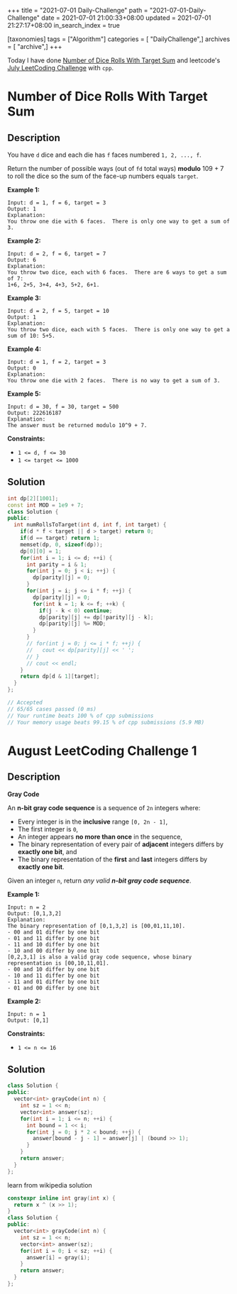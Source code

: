 +++
title = "2021-07-01 Daily-Challenge"
path = "2021-07-01-Daily-Challenge"
date = 2021-07-01 21:00:33+08:00
updated = 2021-07-01 21:27:17+08:00
in_search_index = true

[taxonomies]
tags = ["Algorithm"]
categories = [ "DailyChallenge",]
archives = [ "archive",]
+++

Today I have done [Number of Dice Rolls With Target Sum](https://leetcode.com/problems/number-of-dice-rolls-with-target-sum/description/) and leetcode's [July LeetCoding Challenge](https://leetcode.com/explore/challenge/card/july-leetcoding-challenge-2021/608/week-1-july-1st-july-7th/3799/) with `cpp`.

<!-- more -->

# Number of Dice Rolls With Target Sum

## Description

You have `d` dice and each die has `f` faces numbered `1, 2, ..., f`.

Return the number of possible ways (out of `fd` total ways) **modulo** 109 + 7 to roll the dice so the sum of the face-up numbers equals `target`.

 

**Example 1:**

```
Input: d = 1, f = 6, target = 3
Output: 1
Explanation: 
You throw one die with 6 faces.  There is only one way to get a sum of 3.
```

**Example 2:**

```
Input: d = 2, f = 6, target = 7
Output: 6
Explanation: 
You throw two dice, each with 6 faces.  There are 6 ways to get a sum of 7:
1+6, 2+5, 3+4, 4+3, 5+2, 6+1.
```

**Example 3:**

```
Input: d = 2, f = 5, target = 10
Output: 1
Explanation: 
You throw two dice, each with 5 faces.  There is only one way to get a sum of 10: 5+5.
```

**Example 4:**

```
Input: d = 1, f = 2, target = 3
Output: 0
Explanation: 
You throw one die with 2 faces.  There is no way to get a sum of 3.
```

**Example 5:**

```
Input: d = 30, f = 30, target = 500
Output: 222616187
Explanation: 
The answer must be returned modulo 10^9 + 7.
```

 

**Constraints:**

- `1 <= d, f <= 30`
- `1 <= target <= 1000`

## Solution

``` cpp
int dp[2][1001];
const int MOD = 1e9 + 7;
class Solution {
public:
  int numRollsToTarget(int d, int f, int target) {
    if(d * f < target || d > target) return 0;
    if(d == target) return 1;
    memset(dp, 0, sizeof(dp));
    dp[0][0] = 1;
    for(int i = 1; i <= d; ++i) {
      int parity = i & 1;
      for(int j = 0; j < i; ++j) {
        dp[parity][j] = 0;
      }
      for(int j = i; j <= i * f; ++j) {
        dp[parity][j] = 0;
        for(int k = 1; k <= f; ++k) {
          if(j - k < 0) continue;
          dp[parity][j] += dp[!parity][j - k];
          dp[parity][j] %= MOD;
        }
      }
      // for(int j = 0; j <= i * f; ++j) {
      //   cout << dp[parity][j] << ' ';
      // }
      // cout << endl;
    }
    return dp[d & 1][target];
  }
};

// Accepted
// 65/65 cases passed (0 ms)
// Your runtime beats 100 % of cpp submissions
// Your memory usage beats 99.15 % of cpp submissions (5.9 MB)
```

# August LeetCoding Challenge 1

## Description

**Gray Code**

An **n-bit gray code sequence** is a sequence of `2n` integers where:

- Every integer is in the **inclusive** range `[0, 2n - 1]`,
- The first integer is `0`,
- An integer appears **no more than once** in the sequence,
- The binary representation of every pair of **adjacent** integers differs by **exactly one bit**, and
- The binary representation of the **first** and **last** integers differs by **exactly one bit**.

Given an integer `n`, return *any valid **n-bit gray code sequence***.

 

**Example 1:**

```
Input: n = 2
Output: [0,1,3,2]
Explanation:
The binary representation of [0,1,3,2] is [00,01,11,10].
- 00 and 01 differ by one bit
- 01 and 11 differ by one bit
- 11 and 10 differ by one bit
- 10 and 00 differ by one bit
[0,2,3,1] is also a valid gray code sequence, whose binary representation is [00,10,11,01].
- 00 and 10 differ by one bit
- 10 and 11 differ by one bit
- 11 and 01 differ by one bit
- 01 and 00 differ by one bit
```

**Example 2:**

```
Input: n = 1
Output: [0,1]
```

 

**Constraints:**

- `1 <= n <= 16`

## Solution

``` cpp
class Solution {
public:
  vector<int> grayCode(int n) {
    int sz = 1 << n;
    vector<int> answer(sz);
    for(int i = 1; i <= n; ++i) {
      int bound = 1 << i;
      for(int j = 0; j * 2 < bound; ++j) {
        answer[bound - j - 1] = answer[j] | (bound >> 1);
      }
    }
    return answer;
  }
};
```

learn from wikipedia solution

``` cpp
constexpr inline int gray(int x) { 
  return x ^ (x >> 1);
}
class Solution {
public:
  vector<int> grayCode(int n) {
    int sz = 1 << n;
    vector<int> answer(sz);
    for(int i = 0; i < sz; ++i) {
      answer[i] = gray(i);
    }
    return answer;
  }
};
```
